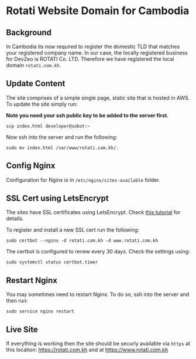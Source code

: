 # Rotati Website Domain for Cambodia

## Background

In Cambodia its now required to register the domestic TLD that matches your registered company name. In our case, the locally registered business for DevZeo is ROTATI Co. LTD. Therefore we have registered the local domain `rotati.com.kh`.

## Update Content

The site comprises of a simple single page, static site that is hosted in AWS. To update the site simply run: 

**Note you need your ssh public key to be added to the server first.** 

```
scp index.html developer@sobot:~
```

Now ssh into the server and run the following:

```
sudo mv index.html /var/www/rotati.com.kh/.
```

## Config Nginx 

Configuration for Nginx is in `/etc/nginx/sites-available` folder.

## SSL Cert using LetsEncrypt

The sites have SSL certificates using LetsEncrypt. Check [this tutorial](https://www.digitalocean.com/community/tutorials/how-to-secure-nginx-with-let-s-encrypt-on-ubuntu-20-04) for details. 

To register and install a new SSL cert run the following:

```
sudo certbot --nginx -d rotati.com.kh -d www.rotati.com.kh
```

The certbot is configured to renew every 30 days. Check the settings using:

```
sudo systemctl status certbot.timer
```

## Restart Nginx

You may sometimes need to restart Nginx. To do so, ssh into the server and then run:

```
sudo service nginx restart
```

## Live Site

If everything is working then the site should be securly available via `https` at this location: https://rotati.com.kh and at https://www.rotati.com.kh